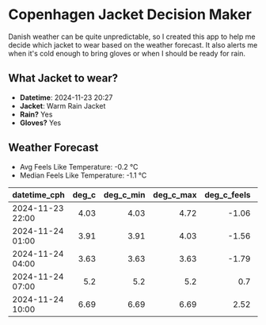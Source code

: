 
# Copenhagen Jacket Decision Maker

Danish weather can be quite unpredictable, so I created this app to help me decide which jacket to wear based on the weather forecast. 
It also alerts me when it's cold enough to bring gloves or when I should be ready for rain.

## What Jacket to wear?

- **Datetime**: 2024-11-23 20:27
- **Jacket**: Warm Rain Jacket
- **Rain?** Yes
- **Gloves?** Yes

## Weather Forecast
- Avg Feels Like Temperature: -0.2 °C
- Median Feels Like Temperature: -1.1 °C

| datetime_cph     |   deg_c |   deg_c_min |   deg_c_max |   deg_c_feels | weather   | wind   | rain   |
|:-----------------|--------:|------------:|------------:|--------------:|:----------|:-------|:-------|
| 2024-11-23 22:00 |    4.03 |        4.03 |        4.72 |         -1.06 | Clouds    | High   | None   |
| 2024-11-24 01:00 |    3.91 |        3.91 |        4.03 |         -1.56 | Rain      | High   | Low    |
| 2024-11-24 04:00 |    3.63 |        3.63 |        3.63 |         -1.79 | Rain      | High   | Low    |
| 2024-11-24 07:00 |    5.2  |        5.2  |        5.2  |          0.7  | Rain      | High   | Low    |
| 2024-11-24 10:00 |    6.69 |        6.69 |        6.69 |          2.52 | Rain      | High   | Medium |
        